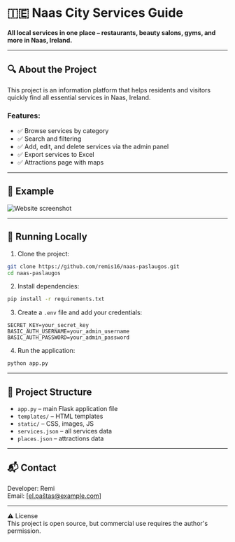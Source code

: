 # 🇮🇪 Naas City Services Guide

**All local services in one place – restaurants, beauty salons, gyms, and more in Naas, Ireland.**

---

## 🔍 About the Project

This project is an information platform that helps residents and visitors quickly find all essential services in Naas, Ireland.

### Features:

- ✅ Browse services by category
- ✅ Search and filtering
- ✅ Add, edit, and delete services via the admin panel
- ✅ Export services to Excel
- ✅ Attractions page with maps

---

## 📸 Example

![Website screenshot](static/uploads/pavyzdys.png)

---

## 🚀 Running Locally

1. Clone the project:

```bash
git clone https://github.com/remis16/naas-paslaugos.git
cd naas-paslaugos
```

2. Install dependencies:

```bash
pip install -r requirements.txt
```

3. Create a `.env` file and add your credentials:

```
SECRET_KEY=your_secret_key
BASIC_AUTH_USERNAME=your_admin_username
BASIC_AUTH_PASSWORD=your_admin_password
```

4. Run the application:

```bash
python app.py
```

---

## 📁 Project Structure

- `app.py` – main Flask application file
- `templates/` – HTML templates
- `static/` – CSS, images, JS
- `services.json` – all services data
- `places.json` – attractions data

---

## 📬 Contact

Developer: Remi  
Email: [el.paštas@example.com]

---

⚠️ License  
This project is open source, but commercial use requires the author's permission.